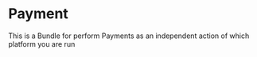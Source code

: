 Payment
=======

This is a Bundle for perform Payments as an independent action of which platform you are run
